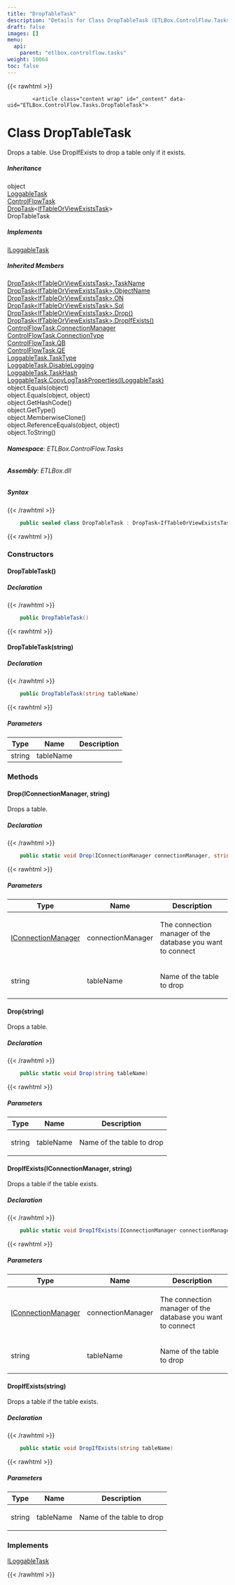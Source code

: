 ```yaml
---
title: "DropTableTask"
description: "Details for Class DropTableTask (ETLBox.ControlFlow.Tasks)"
draft: false
images: []
menu:
  api:
    parent: "etlbox.controlflow.tasks"
weight: 10064
toc: false
---
```


{{< rawhtml >}}

            <article class="content wrap" id="_content" data-uid="ETLBox.ControlFlow.Tasks.DropTableTask">
  <h1 id="ETLBox_ControlFlow_Tasks_DropTableTask" data-uid="ETLBox.ControlFlow.Tasks.DropTableTask" class="text-break">Class DropTableTask
</h1>
  <div class="markdown level0 summary"><p>Drops a table. Use DropIfExists to drop a table only if it exists.</p>
</div>
  <div class="markdown level0 conceptual"></div>
  <div class="inheritance">
    <h5>Inheritance</h5>
    <div class="level0"><span class="xref">object</span></div>
    <div class="level1"><a class="xref" href="/api/etlbox.controlflow/loggabletask">LoggableTask</a></div>
    <div class="level2"><a class="xref" href="/api/etlbox.controlflow/controlflowtask">ControlFlowTask</a></div>
    <div class="level3"><a class="xref" href="/api/etlbox.controlflow/droptask-1">DropTask</a>&lt;<a class="xref" href="/api/etlbox.controlflow.tasks/iftableorviewexiststask">IfTableOrViewExistsTask</a>&gt;</div>
    <div class="level4"><span class="xref">DropTableTask</span></div>
  </div>
  <div class="implements">
    <h5>Implements</h5>
    <div><a class="xref" href="/api/etlbox.controlflow/iloggabletask">ILoggableTask</a></div>
  </div>
  <div class="inheritedMembers">
    <h5>Inherited Members</h5>
    <div>
      <a class="xref" href="/api/etlbox.controlflow/droptask-1#ETLBox_ControlFlow_DropTask_1_TaskName">DropTask&lt;IfTableOrViewExistsTask&gt;.TaskName</a>
    </div>
    <div>
      <a class="xref" href="/api/etlbox.controlflow/droptask-1#ETLBox_ControlFlow_DropTask_1_ObjectName">DropTask&lt;IfTableOrViewExistsTask&gt;.ObjectName</a>
    </div>
    <div>
      <a class="xref" href="/api/etlbox.controlflow/droptask-1#ETLBox_ControlFlow_DropTask_1_ON">DropTask&lt;IfTableOrViewExistsTask&gt;.ON</a>
    </div>
    <div>
      <a class="xref" href="/api/etlbox.controlflow/droptask-1#ETLBox_ControlFlow_DropTask_1_Sql">DropTask&lt;IfTableOrViewExistsTask&gt;.Sql</a>
    </div>
    <div>
      <a class="xref" href="/api/etlbox.controlflow/droptask-1#ETLBox_ControlFlow_DropTask_1_Drop">DropTask&lt;IfTableOrViewExistsTask&gt;.Drop()</a>
    </div>
    <div>
      <a class="xref" href="/api/etlbox.controlflow/droptask-1#ETLBox_ControlFlow_DropTask_1_DropIfExists">DropTask&lt;IfTableOrViewExistsTask&gt;.DropIfExists()</a>
    </div>
    <div>
      <a class="xref" href="/api/etlbox.controlflow/controlflowtask#ETLBox_ControlFlow_ControlFlowTask_ConnectionManager">ControlFlowTask.ConnectionManager</a>
    </div>
    <div>
      <a class="xref" href="/api/etlbox.controlflow/controlflowtask#ETLBox_ControlFlow_ControlFlowTask_ConnectionType">ControlFlowTask.ConnectionType</a>
    </div>
    <div>
      <a class="xref" href="/api/etlbox.controlflow/controlflowtask#ETLBox_ControlFlow_ControlFlowTask_QB">ControlFlowTask.QB</a>
    </div>
    <div>
      <a class="xref" href="/api/etlbox.controlflow/controlflowtask#ETLBox_ControlFlow_ControlFlowTask_QE">ControlFlowTask.QE</a>
    </div>
    <div>
      <a class="xref" href="/api/etlbox.controlflow/loggabletask#ETLBox_ControlFlow_LoggableTask_TaskType">LoggableTask.TaskType</a>
    </div>
    <div>
      <a class="xref" href="/api/etlbox.controlflow/loggabletask#ETLBox_ControlFlow_LoggableTask_DisableLogging">LoggableTask.DisableLogging</a>
    </div>
    <div>
      <a class="xref" href="/api/etlbox.controlflow/loggabletask#ETLBox_ControlFlow_LoggableTask_TaskHash">LoggableTask.TaskHash</a>
    </div>
    <div>
      <a class="xref" href="/api/etlbox.controlflow/loggabletask#ETLBox_ControlFlow_LoggableTask_CopyLogTaskProperties_ETLBox_ControlFlow_ILoggableTask_">LoggableTask.CopyLogTaskProperties(ILoggableTask)</a>
    </div>
    <div>
      <span class="xref">object.Equals(object)</span>
    </div>
    <div>
      <span class="xref">object.Equals(object, object)</span>
    </div>
    <div>
      <span class="xref">object.GetHashCode()</span>
    </div>
    <div>
      <span class="xref">object.GetType()</span>
    </div>
    <div>
      <span class="xref">object.MemberwiseClone()</span>
    </div>
    <div>
      <span class="xref">object.ReferenceEquals(object, object)</span>
    </div>
    <div>
      <span class="xref">object.ToString()</span>
    </div>
  </div>
<h6><strong>Namespace</strong>: ETLBox.ControlFlow.Tasks</h6>
  <h6><strong>Assembly</strong>: ETLBox.dll</h6>
  <h5 id="ETLBox_ControlFlow_Tasks_DropTableTask_syntax">Syntax</h5>
{{< /rawhtml >}}

```C#
    public sealed class DropTableTask : DropTask<IfTableOrViewExistsTask>, ILoggableTask
```

{{< rawhtml >}}
  <h3 id="constructors">Constructors
</h3>
  <a id="ETLBox_ControlFlow_Tasks_DropTableTask__ctor_" data-uid="ETLBox.ControlFlow.Tasks.DropTableTask.#ctor*"></a>
  <h4 id="ETLBox_ControlFlow_Tasks_DropTableTask__ctor" data-uid="ETLBox.ControlFlow.Tasks.DropTableTask.#ctor">DropTableTask()</h4>
  <div class="markdown level1 summary"></div>
  <div class="markdown level1 conceptual"></div>
  <h5 class="declaration">Declaration</h5>
{{< /rawhtml >}}

```C#
    public DropTableTask()
```

{{< rawhtml >}}
  <a id="ETLBox_ControlFlow_Tasks_DropTableTask__ctor_" data-uid="ETLBox.ControlFlow.Tasks.DropTableTask.#ctor*"></a>
  <h4 id="ETLBox_ControlFlow_Tasks_DropTableTask__ctor_System_String_" data-uid="ETLBox.ControlFlow.Tasks.DropTableTask.#ctor(System.String)">DropTableTask(string)</h4>
  <div class="markdown level1 summary"></div>
  <div class="markdown level1 conceptual"></div>
  <h5 class="declaration">Declaration</h5>
{{< /rawhtml >}}

```C#
    public DropTableTask(string tableName)
```

{{< rawhtml >}}
  <h5 class="parameters">Parameters</h5>
  <table class="table table-bordered table-striped table-condensed">
    <thead>
      <tr>
        <th>Type</th>
        <th>Name</th>
        <th>Description</th>
      </tr>
    </thead>
    <tbody>
      <tr>
        <td><span class="xref">string</span></td>
        <td><span class="parametername">tableName</span></td>
        <td></td>
      </tr>
    </tbody>
  </table>
  <h3 id="methods">Methods
</h3>
  <a id="ETLBox_ControlFlow_Tasks_DropTableTask_Drop_" data-uid="ETLBox.ControlFlow.Tasks.DropTableTask.Drop*"></a>
  <h4 id="ETLBox_ControlFlow_Tasks_DropTableTask_Drop_ETLBox_Connection_IConnectionManager_System_String_" data-uid="ETLBox.ControlFlow.Tasks.DropTableTask.Drop(ETLBox.Connection.IConnectionManager,System.String)">Drop(IConnectionManager, string)</h4>
  <div class="markdown level1 summary"><p>Drops a table.</p>
</div>
  <div class="markdown level1 conceptual"></div>
  <h5 class="declaration">Declaration</h5>
{{< /rawhtml >}}

```C#
    public static void Drop(IConnectionManager connectionManager, string tableName)
```

{{< rawhtml >}}
  <h5 class="parameters">Parameters</h5>
  <table class="table table-bordered table-striped table-condensed">
    <thead>
      <tr>
        <th>Type</th>
        <th>Name</th>
        <th>Description</th>
      </tr>
    </thead>
    <tbody>
      <tr>
        <td><a class="xref" href="/api/etlbox.connection/iconnectionmanager">IConnectionManager</a></td>
        <td><span class="parametername">connectionManager</span></td>
        <td><p>The connection manager of the database you want to connect</p>
</td>
      </tr>
      <tr>
        <td><span class="xref">string</span></td>
        <td><span class="parametername">tableName</span></td>
        <td><p>Name of the table to drop</p>
</td>
      </tr>
    </tbody>
  </table>
  <a id="ETLBox_ControlFlow_Tasks_DropTableTask_Drop_" data-uid="ETLBox.ControlFlow.Tasks.DropTableTask.Drop*"></a>
  <h4 id="ETLBox_ControlFlow_Tasks_DropTableTask_Drop_System_String_" data-uid="ETLBox.ControlFlow.Tasks.DropTableTask.Drop(System.String)">Drop(string)</h4>
  <div class="markdown level1 summary"><p>Drops a table.</p>
</div>
  <div class="markdown level1 conceptual"></div>
  <h5 class="declaration">Declaration</h5>
{{< /rawhtml >}}

```C#
    public static void Drop(string tableName)
```

{{< rawhtml >}}
  <h5 class="parameters">Parameters</h5>
  <table class="table table-bordered table-striped table-condensed">
    <thead>
      <tr>
        <th>Type</th>
        <th>Name</th>
        <th>Description</th>
      </tr>
    </thead>
    <tbody>
      <tr>
        <td><span class="xref">string</span></td>
        <td><span class="parametername">tableName</span></td>
        <td><p>Name of the table to drop</p>
</td>
      </tr>
    </tbody>
  </table>
  <a id="ETLBox_ControlFlow_Tasks_DropTableTask_DropIfExists_" data-uid="ETLBox.ControlFlow.Tasks.DropTableTask.DropIfExists*"></a>
  <h4 id="ETLBox_ControlFlow_Tasks_DropTableTask_DropIfExists_ETLBox_Connection_IConnectionManager_System_String_" data-uid="ETLBox.ControlFlow.Tasks.DropTableTask.DropIfExists(ETLBox.Connection.IConnectionManager,System.String)">DropIfExists(IConnectionManager, string)</h4>
  <div class="markdown level1 summary"><p>Drops a table if the table exists.</p>
</div>
  <div class="markdown level1 conceptual"></div>
  <h5 class="declaration">Declaration</h5>
{{< /rawhtml >}}

```C#
    public static void DropIfExists(IConnectionManager connectionManager, string tableName)
```

{{< rawhtml >}}
  <h5 class="parameters">Parameters</h5>
  <table class="table table-bordered table-striped table-condensed">
    <thead>
      <tr>
        <th>Type</th>
        <th>Name</th>
        <th>Description</th>
      </tr>
    </thead>
    <tbody>
      <tr>
        <td><a class="xref" href="/api/etlbox.connection/iconnectionmanager">IConnectionManager</a></td>
        <td><span class="parametername">connectionManager</span></td>
        <td><p>The connection manager of the database you want to connect</p>
</td>
      </tr>
      <tr>
        <td><span class="xref">string</span></td>
        <td><span class="parametername">tableName</span></td>
        <td><p>Name of the table to drop</p>
</td>
      </tr>
    </tbody>
  </table>
  <a id="ETLBox_ControlFlow_Tasks_DropTableTask_DropIfExists_" data-uid="ETLBox.ControlFlow.Tasks.DropTableTask.DropIfExists*"></a>
  <h4 id="ETLBox_ControlFlow_Tasks_DropTableTask_DropIfExists_System_String_" data-uid="ETLBox.ControlFlow.Tasks.DropTableTask.DropIfExists(System.String)">DropIfExists(string)</h4>
  <div class="markdown level1 summary"><p>Drops a table if the table exists.</p>
</div>
  <div class="markdown level1 conceptual"></div>
  <h5 class="declaration">Declaration</h5>
{{< /rawhtml >}}

```C#
    public static void DropIfExists(string tableName)
```

{{< rawhtml >}}
  <h5 class="parameters">Parameters</h5>
  <table class="table table-bordered table-striped table-condensed">
    <thead>
      <tr>
        <th>Type</th>
        <th>Name</th>
        <th>Description</th>
      </tr>
    </thead>
    <tbody>
      <tr>
        <td><span class="xref">string</span></td>
        <td><span class="parametername">tableName</span></td>
        <td><p>Name of the table to drop</p>
</td>
      </tr>
    </tbody>
  </table>
  <h3 id="implements">Implements</h3>
  <div>
      <a class="xref" href="/api/etlbox.controlflow/iloggabletask">ILoggableTask</a>
  </div>

{{< /rawhtml >}}
